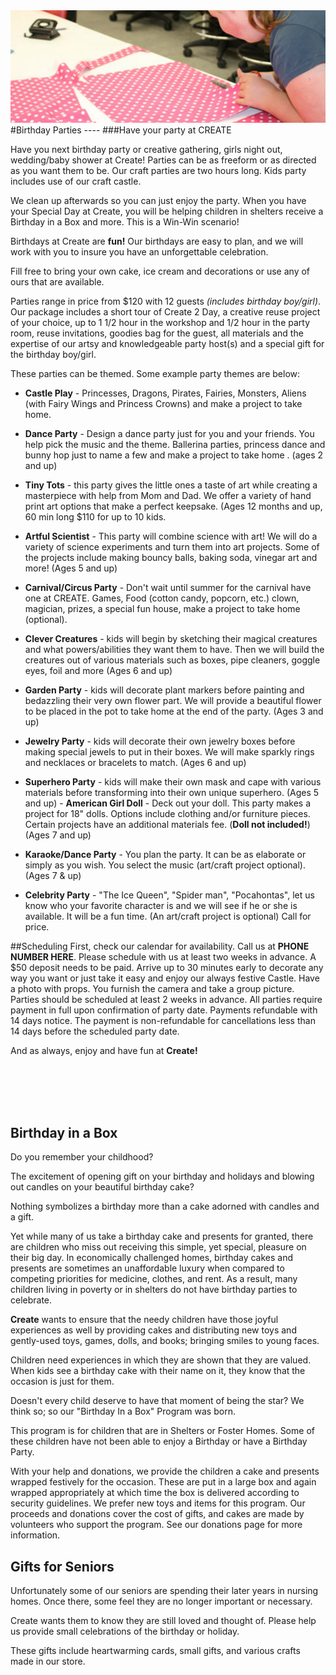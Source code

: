 <!-- 
.. title: Programs
.. slug: programs
.. date: 2016-01-02 14:14:04 UTC-06:00
.. tags: 
.. category: 
.. link: 
.. description: 
.. type: text
-->

<img src="/sewing.jpg" alt="Have your party at Create2Day!" class="img-responsive img-rounded">
#<a name="birthdays">Birthday Parties</a>
----
###Have your party at CREATE

Have you next birthday party or creative gathering, girls night out, wedding/baby shower at Create! Parties can be as freeform or as directed as you want them to be. Our craft parties are two hours long. Kids party includes use of our craft castle. 

We clean up afterwards so you can just enjoy the party. When you have your Special Day at Create, you will be helping children in shelters receive a Birthday in a Box and more. This is a Win-Win scenario!

Birthdays at Create are **fun!**  Our birthdays are  easy to plan, and we will work with you to insure you have an unforgettable celebration. 

Fill free to bring your own cake, ice cream and decorations or use any of ours that are available.

Parties range in price from $120 with 12 guests *(includes birthday boy/girl)*. Our package includes a short tour of Create 2 Day, a creative reuse project of your choice, up to 1 1/2 hour in the workshop and 1/2 hour in the party room, reuse invitations, goodies bag for the guest, all materials and the expertise of our artsy and knowledgeable party host(s) and a special gift for the birthday boy/girl. 

These parties can be themed. Some example party themes are below:
 
- **Castle Play** - Princesses, Dragons, Pirates, Fairies, Monsters, Aliens (with Fairy Wings and Princess Crowns) and make a project to take home. 

- **Dance Party** - Design a dance party just for you and your friends.  You help pick the music and the theme.  Ballerina parties, princess dance and bunny hop just to name a few and make a project to take home .  (ages 2 and up)

- **Tiny Tots** - this party gives the little ones a taste of art while creating a masterpiece with help from Mom and Dad.  We offer a variety of hand print art options that make a perfect keepsake.  (Ages 12 months and up, 60 min long $110 for up to 10 kids.

- **Artful Scientist** - This party will combine science with art!  We will do a variety of science experiments and turn them into art projects.  Some of the projects include making bouncy balls, baking soda, vinegar art and more! (Ages 5 and up)

- **Carnival/Circus Party** - Don't wait until summer for the carnival have one at CREATE.  Games, Food (cotton candy, popcorn, etc.) clown, magician, prizes, a special fun house, make a project to take home (optional).

- **Clever Creatures** - kids will begin by sketching their magical creatures and what powers/abilities they want them to have.  Then we will build the creatures out of various materials such as boxes, pipe cleaners, goggle eyes, foil and more (Ages 6 and up)

- **Garden Party** - kids will decorate plant markers before painting and bedazzling their very own flower part.  We will provide a beautiful flower to be placed in the pot to take home at the end of the party. (Ages 3 and up)

- **Jewelry Party** - kids will decorate their own jewelry boxes before making special jewels to put in their boxes.  We will make sparkly rings and necklaces or bracelets to match. (Ages 6 and up)

- **Superhero Party** - kids will make their own mask and cape with various materials before transforming into their own unique superhero.  (Ages 5 and up)
﻿﻿- **American Girl Doll** ﻿﻿- Deck out your doll. This party makes a project for 18" dolls. Options include clothing and/or furniture pieces. Certain projects have an additional materials fee. (**Doll not included!**) (Ages 7 and up) 

- **Karaoke/Dance Party** - You plan the party. It can be as elaborate or simply as you wish.  You select the music (art/craft project optional).  (Ages 7 & up)

- **Celebrity Party** - "The Ice Queen", "Spider man", "Pocahontas", let us know who your favorite character is and we will see if he or she is available.  It will be a fun time. (An art/craft project is optional) Call for price.


##Scheduling
First, check our calendar for availability. Call us at <i class="fa fa-phone "></i>**PHONE NUMBER HERE**. Please schedule with us at least two weeks in advance. 
A $50 deposit needs to be paid. 
Arrive up to 30 minutes early to decorate any way you want or just take it easy and enjoy our always festive Castle.
Have a photo with props. You furnish the camera and take a group picture.
Parties should be scheduled at least 2 weeks in advance.
All parties require payment in full upon confirmation of party date. Payments refundable with 14 days notice. The payment is non-refundable for cancellations less than 14 days before the scheduled party date.

And as always, enjoy and have fun at **Create!**      

<br><br><br><br>



<a name="birthday-in-a-box">Birthday in a Box</a>
---
​Do you remember your childhood?

The excitement of opening gift on your birthday and holidays and
blowing out candles on your beautiful birthday cake?

Nothing symbolizes a birthday more than a cake adorned with candles and a gift.

Yet while many of us take a birthday cake and presents for granted, there are children who miss out receiving this simple, yet special, pleasure on their big day. In economically challenged homes, birthday cakes and presents are sometimes an unaffordable luxury when compared to competing priorities for medicine, clothes, and rent.  As a result, many children living in poverty or in shelters do not have birthday parties to celebrate.

**Create** wants to ensure that the needy children have those joyful experiences as well by providing cakes and distributing new toys and gently-used toys, games, dolls, and books; bringing smiles to young faces. 

Children need experiences in which they are shown that they are valued. When kids see a birthday cake with their name on it, they know that the occasion is just for them. 

Doesn't every child deserve to have that moment of being the star?  We think so; so our "Birthday In a Box" Program was born.

This program is for children that are in Shelters or Foster Homes. Some of these children have not been able to enjoy a Birthday or have a Birthday Party.

With your help and donations, we provide the children a cake and presents wrapped festively for the occasion. These are put in a large box and again wrapped appropriately at which time the box is delivered according to security guidelines. 
We prefer new toys and items for this program. Our proceeds and donations cover the cost of gifts, and cakes are made by volunteers who support the program. See our donations page for more information.





<a name="gifts-for-seniors">Gifts for Seniors</a>
---
Unfortunately some of our seniors are spending their later years in nursing homes. Once there, some feel they are no longer important or necessary.  

Create wants them to know they are still loved and thought of. Please help us provide small celebrations of the birthday or holiday.

These gifts include heartwarming cards, small gifts, and various crafts made in our store.